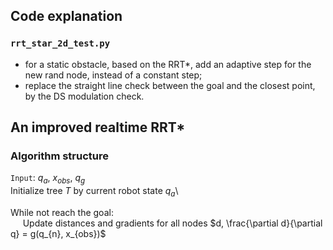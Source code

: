 ## Code explanation
### `rrt_star_2d_test.py`
- for a static obstacle, based on the RRT*, add an adaptive step for the new rand node, instead of a constant step;
- replace the straight line check between the goal and the closest point, by the DS modulation check.








## An improved realtime RRT*
### Algorithm structure
`Input`: $q_{a}$, $x_{obs}$, $q_{g}$\
Initialize tree $T$ by current robot state $q_{a}$\

While not reach the goal: \
&nbsp;&nbsp;&nbsp;&nbsp; Update distances and gradients for all nodes $d, \frac{\partial d}{\partial q} = g(q_{n}, x_{obs})$



